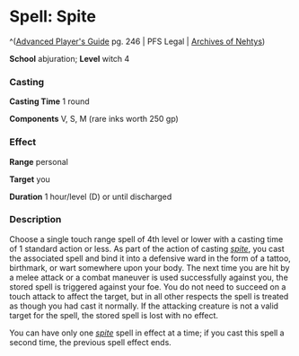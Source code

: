# Spell: Spite

^([Advanced Player's Guide][ss-spite] pg. 246 | PFS Legal | [Archives of Nehtys][sn-spite])

**School** abjuration; **Level** witch 4

### Casting

**Casting Time** 1 round

**Components** V, S, M (rare inks worth 250 gp)

### Effect

**Range** personal

**Target** you

**Duration** 1 hour/level (D) or until discharged

### Description

Choose a single touch range spell of 4th level or lower with a casting time of 1 standard action or less. As part of the action of casting _[spite]_, you cast the associated spell and bind it into a defensive ward in the form of a tattoo, birthmark, or wart somewhere upon your body. The next time you are hit by a melee attack or a combat maneuver is used successfully against you, the stored spell is triggered against your foe. You do not need to succeed on a touch attack to affect the target, but in all other respects the spell is treated as though you had cast it normally. If the attacking creature is not a valid target for the spell, the stored spell is lost with no effect.

You can have only one _[spite]_ spell in effect at a time; if you cast this spell a second time, the previous spell effect ends.

[ss-spite]: http://paizo.com/pathfinderRPG/v57
[sn-spite]: http://www.archivesofnethys.com/SpellDisplay.aspx?ItemName=Spite
[spite]: http://www.archivesofnethys.com/SpellDisplay.aspx?ItemName=spite